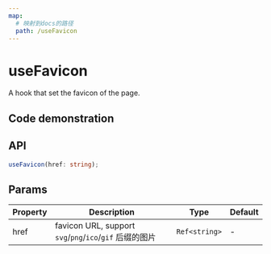 ```yaml
---
map:
  # 映射到docs的路径
  path: /useFavicon
---
```


# useFavicon

A hook that set the favicon of the page.

## Code demonstration

<demo src="./demo/demo.vue"
  language="vue"
  title="Basic usage"
  desc="Set favicon"> </demo>

## API

```typescript
useFavicon(href: string);
```

## Params

| Property | Description                                             | Type          | Default |
| -------- | ------------------------------------------------------- | ------------- | ------- |
| href     | favicon URL, support `svg`/`png`/`ico`/`gif` 后缀的图片 | `Ref<string>` | -       |

